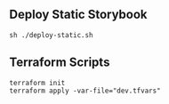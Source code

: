 ## Deploy Static Storybook

```
sh ./deploy-static.sh
```

## Terraform Scripts

```
terraform init
terraform apply -var-file="dev.tfvars" 
```
